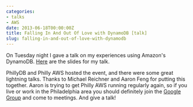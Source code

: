 ```yaml
---
categories:
- talks
- AWS
date: 2013-06-18T00:00:00Z
title: Falling In And Out Of Love with DynamoDB [talk]
slug: falling-in-and-out-of-love-with-dynamodb
---
```


On Tuesday night I gave a talk on my experiences using Amazon's DynamoDB.  [Here](/slides/falling-in-and-out-of-love-with-dynamodb.html) are the slides for my talk.

PhillyDB and Philly AWS hosted the event, and there were some great lightning talks.  Thanks to Michael Reichner and Aaron Feng for putting this together.  Aaron is trying to get Philly AWS running regularly again, so if you live or work in the Philadelphia area you should definitely join the [Google Group](https://groups.google.com/forum/?fromgroups#!forum/phillyaws) and come to meetings.  And give a talk!
